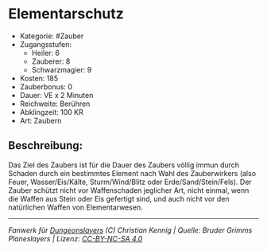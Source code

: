 # Elementarschutz  
- Kategorie: #Zauber  
- Zugangsstufen:  
  - Heiler: 6  
  - Zauberer: 8  
  - Schwarzmagier: 9  
- Kosten: 185  
- Zauberbonus: 0  
- Dauer: VE x 2 Minuten  
- Reichweite: Berühren  
- Abklingzeit: 100 KR  
- Art: Zaubern     

## Beschreibung:
Das Ziel des Zaubers ist für die Dauer des Zaubers völlig immun durch Schaden durch ein bestimmtes Element nach Wahl des Zauberwirkers (also Feuer, Wasser/Eis/Kälte, Sturm/Wind/Blitz oder Erde/Sand/Stein/Fels). Der Zauber schützt nicht vor Waffenschaden jeglicher Art, nicht einmal, wenn die Waffen aus Stein oder Eis gefertigt sind, und auch nicht vor den natürlichen Waffen von Elementarwesen.


___
*Fanwerk für [Dungeonslayers](https://www.dungeonslayers.net/) (C) Christian Kennig | Quelle: Bruder Grimms Planeslayers | Lizenz: [CC-BY-NC-SA 4.0](https://creativecommons.org/licenses/by-nc-sa/4.0/deed.de)*